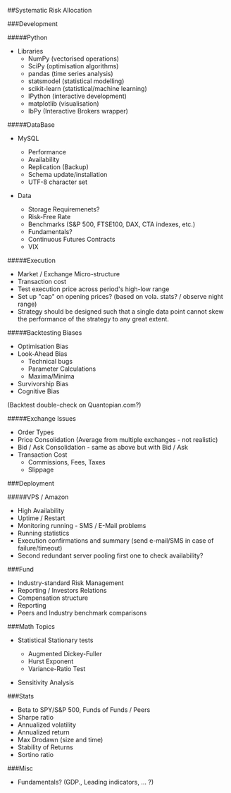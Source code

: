 ##Systematic Risk Allocation

###Development

#####Python

* Libraries
    * NumPy (vectorised operations)
    * SciPy (optimisation algorithms)
    * pandas (time series analysis)
    * statsmodel (statistical modelling)
    * scikit-learn (statistical/machine learning)
    * IPython (interactive development)
    * matplotlib (visualisation)
    * IbPy (Interactive Brokers wrapper)

#####DataBase

* MySQL
    * Performance
    * Availability
    * Replication (Backup)
    * Schema update/installation
    * UTF-8 character set

* Data
    * Storage Requiremenets?
    * Risk-Free Rate
    * Benchmarks (S&P 500, FTSE100, DAX, CTA indexes, etc.)
    * Fundamentals?
    * Continuous Futures Contracts
    * VIX

#####Execution

* Market / Exchange Micro-structure
* Transaction cost
* Test execution price across period's high-low range
* Set up "cap" on opening prices? (based on vola. stats? / observe night range)
* Strategy should be designed such that a single data point cannot skew the performance of the strategy to any great extent.

#####Backtesting Biases

* Optimisation Bias
* Look-Ahead Bias
    * Technical bugs
    * Parameter Calculations
    * Maxima/Minima
* Survivorship Bias
* Cognitive Bias

(Backtest double-check on Quantopian.com?)

#####Exchange Issues

* Order Types
* Price Consolidation (Average from multiple exchanges - not realistic)
* Bid / Ask Consolidation - same as above but with Bid / Ask
* Transaction Cost
    - Commissions, Fees, Taxes
    - Slippage

###Deployment

#####VPS / Amazon

* High Availability
* Uptime / Restart
* Monitoring running - SMS / E-Mail problems
* Running statistics
* Execution confirmations and summary (send e-mail/SMS in case of failure/timeout)
* Second redundant server pooling first one to check availability?

###Fund

* Industry-standard Risk Management
* Reporting / Investors Relations
* Compensation structure
* Reporting
* Peers and Industry benchmark comparisons

###Math Topics

* Statistical Stationary tests
    * Augmented Dickey-Fuller
    * Hurst Exponent
    * Variance-Ratio Test

* Sensitivity Analysis

###Stats

* Beta to SPY/S&P 500, Funds of Funds / Peers
* Sharpe ratio
* Annualized volatility
* Annualized return
* Max Drodawn (size and time)
* Stability of Returns
* Sortino ratio

###Misc

* Fundamentals? (GDP., Leading indicators, ... ?)
